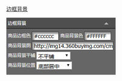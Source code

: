 [边框背景](/wang-dian-xiu-zu-jian-shuo-ming/shang-pin-lie-biao/bian-kuang-bei-jing.md)

![](/assets/i2d3frt.png)

